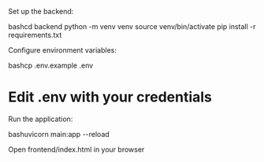 Set up the backend:

bashcd backend
python -m venv venv
source venv/bin/activate
pip install -r requirements.txt

Configure environment variables:

bashcp .env.example .env
# Edit .env with your credentials

Run the application:

bashuvicorn main:app --reload

Open frontend/index.html in your browser